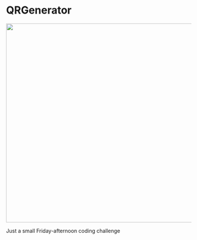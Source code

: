 # QRGenerator
<img src="https://github.com/varjakw/varjakw/blob/main/QRGenerator.png" width="960" height="540" />

Just a small Friday-afternoon coding challenge

